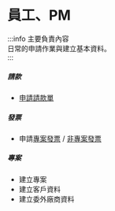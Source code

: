 # 員工、PM

:::info 主要負責內容  
日常的申請作業與建立基本資料。  
:::

##### **請款**

- [申請請款單](/employee/payment/create-payment-normal)

##### **發票**

- 申請[專案發票](/employee/payment/create-invoice-project) / [非專案發票](/employee/payment/create-invoice-none-project)

##### **專案**

- 建立專案
- 建立客戶資料
- 建立委外廠商資料

